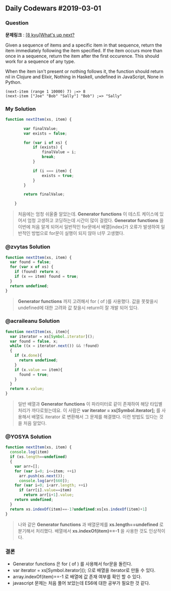 Daily Codewars #2019-03-01
--------------------------

### Question

**문제링크** : [[8 kyu]What's up next?](https://www.codewars.com/kata/whats-up-next)

Given a sequence of items and a specific item in that sequence, return the item immediately following the item specified. If the item occurs more than once in a sequence, return the item after the first occurence. This should work for a sequence of any type.

When the item isn't present or nothing follows it, the function should return nil in Clojure and Elixir, Nothing in Haskell, undefined in JavaScript, None in Python.

```
(next-item (range 1 10000) 7) ;=> 8
(next-item ["Joe" "Bob" "Sally"] "Bob") ;=> "Sally"
```

### My Solution

```javascript
function nextItem(xs, item) {

		var finalValue;
		var exists = false;

		for (var i of xs) {
			if (exists) {
				finalValue = i;
				break;
			}

			if (i === item) {
				exists = true;
			}
		}

		return finalValue;

	}
```

> 처음에는 엄청 쉬울줄 알았는데. **Generator functions** 이 테스트 케이스에 있어서 엄청 고생하고 코딩하는데 시간이 많이 걸렸다. **Generator functions** 을 이번에 처음 알게 되어서 일반적인 for문에서 배열[index]가 오류가 발생하여 일반적인 방법으로 for문이 실행이 되지 않아 너무 고생했다.

### @zvytas Solution

```javascript
function nextItem(xs, item) {
  var found = false;
  for (var x of xs) {
    if (found) return x;
    if (x == item) found = true;
  }
  return undefined;
}
```

> **Generator functions** 까지 고려해서 for ( of )를 사용했다. 값을 못찾을시 undefined에 대한 고려와 값 찾을시 return이 잘 개발 되어 있다.

### @acraileanu Solution

```javascript
function nextItem(xs, item){
  var iterator = xs[Symbol.iterator]();
  var found = false, x;
  while ((x = iterator.next()) && !found)
  {
    if (x.done){
      return undefined;
    }
    if (x.value == item){
      found = true;
    }
  }
  return x.value;
}
```

> 일반 배열과 **Generator functions** 이 파라미터로 같이 존재하여 해당 타입별 처리가 까다로웠는데요. 이 사람은 **var iterator = xs\[Symbol.iterator];** 를 사용해서 배열도 iterator 로 변환해서 그 문제를 해결했다. 이런 방법도 있다는 것을 처음 알았다.

### @YOSYA Solution

```javascript
function nextItem(xs, item) {
  console.log(item)
  if (xs.length==undefined)
  {
    var arr=[];
    for (var i=0; i<=item; ++i)
      arr.push(xs.next());
      console.log(arr[660]);
    for (var i=0; i<arr.length; ++i)
      if (arr[i].value==item)
        return arr[i+1].value;
    return undefined;
  }
  return xs.indexOf(item)==-1?undefined:xs[xs.indexOf(item)+1]
}
```

> 나와 같은 **Generator functions** 과 배열문제를 **xs.length==undefined** 로 분기해서 처리했다. 배열에서 **xs.indexOf(item)==-1** 을 사용한 것도 인상적이다.

### 결론

-	Generator functions 은 for ( of ) 를 사용해서 for문을 돌린다.
-	var iterator = xs\[Symbol.iterator](); 으로 배열을 iterator로 만들 수 있다.
-	array.indexOf(item)==-1 로 배열에 값 존재 여부를 확인 할 수 있다.
-	javascript 문제는 처음 풀어 보았는데 ES6에 대한 공부가 필요한 것 같다.
